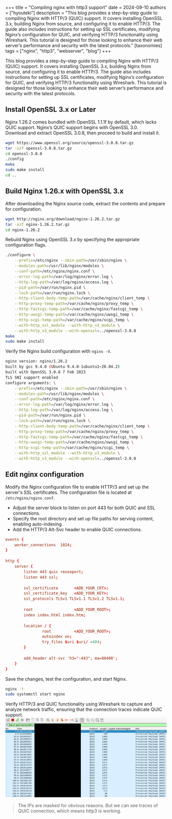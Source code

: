 +++
title = "Compiling nginx with http3 support"
date = 2024-09-10
authors = ["hyouteki"]
description = "This blog provides a step-by-step guide to compiling Nginx with HTTP/3 (QUIC) support. It covers installing OpenSSL 3.x, building Nginx from source, and configuring it to enable HTTP/3. The guide also includes instructions for setting up SSL certificates, modifying Nginx’s configuration for QUIC, and verifying HTTP/3 functionality using Wireshark. This tutorial is designed for those looking to enhance their web server’s performance and security with the latest protocols."
[taxonomies]
tags = ["nginx", "http3", "webserver", "blog"]
+++

This blog provides a step-by-step guide to compiling Nginx with HTTP/3 (QUIC) support. It covers installing OpenSSL 3.x, building Nginx from source, and configuring it to enable HTTP/3. The guide also includes instructions for setting up SSL certificates, modifying Nginx’s configuration for QUIC, and verifying HTTP/3 functionality using Wireshark. This tutorial is designed for those looking to enhance their web server’s performance and security with the latest protocols.

## Install OpenSSL 3.x or Later
Nginx 1.26.2 comes bundled with OpenSSL 1.1.1f by default, which lacks QUIC support. Nginx’s QUIC support begins with OpenSSL 3.0. \
Download and extract OpenSSL 3.0.8, then proceed to build and install it.
```bash
wget https://www.openssl.org/source/openssl-3.0.8.tar.gz
tar -xzf openssl-3.0.8.tar.gz
cd openssl-3.0.8
./config
make
sudo make install
cd ..
```

## Build Nginx 1.26.x with OpenSSL 3.x
After downloading the Nginx source code, extract the contents and prepare for configuration.
```bash
wget http://nginx.org/download/nginx-1.26.2.tar.gz
tar -xzf nginx-1.26.2.tar.gz
cd nginx-1.26.2
```
Rebuild Nginx using OpenSSL 3.x by specifying the appropriate configuration flags.
```bash
./configure \
    --prefix=/etc/nginx --sbin-path=/usr/sbin/nginx \
    --modules-path=/usr/lib/nginx/modules \
    --conf-path=/etc/nginx/nginx.conf \
    --error-log-path=/var/log/nginx/error.log \
    --http-log-path=/var/log/nginx/access.log \
    --pid-path=/var/run/nginx.pid \
    --lock-path=/var/run/nginx.lock \
    --http-client-body-temp-path=/var/cache/nginx/client_temp \
    --http-proxy-temp-path=/var/cache/nginx/proxy_temp \
    --http-fastcgi-temp-path=/var/cache/nginx/fastcgi_temp \
    --http-uwsgi-temp-path=/var/cache/nginx/uwsgi_temp \
    --http-scgi-temp-path=/var/cache/nginx/scgi_temp \
    --with-http_ssl_module --with-http_v2_module \
    --with-http_v3_module --with-openssl=../openssl-3.0.8
make
sudo make install
```
Verify the Nginx build configuration with `nginx -V`.
```bash
nginx version: nginx/1.26.2
built by gcc 9.4.0 (Ubuntu 9.4.0-1ubuntu1~20.04.2)
built with OpenSSL 3.0.8 7 Feb 2023
TLS SNI support enabled
configure arguments: \
    --prefix=/etc/nginx --sbin-path=/usr/sbin/nginx \
    --modules-path=/usr/lib/nginx/modules \
    --conf-path=/etc/nginx/nginx.conf \
    --error-log-path=/var/log/nginx/error.log \
    --http-log-path=/var/log/nginx/access.log \
    --pid-path=/var/run/nginx.pid \
    --lock-path=/var/run/nginx.lock \
    --http-client-body-temp-path=/var/cache/nginx/client_temp \
    --http-proxy-temp-path=/var/cache/nginx/proxy_temp \
    --http-fastcgi-temp-path=/var/cache/nginx/fastcgi_temp \
    --http-uwsgi-temp-path=/var/cache/nginx/uwsgi_temp \
    --http-scgi-temp-path=/var/cache/nginx/scgi_temp \
    --with-http_ssl_module --with-http_v2_module \
    --with-http_v3_module --with-openssl=../openssl-3.0.8
```

## Edit nginx configuration
Modify the Nginx configuration file to enable HTTP/3 and set up the server's SSL certificates. The configuration file is located at `/etc/nginx/nginx.conf`. 
- Adjust the server block to listen on port 443 for both QUIC and SSL connections.
- Specify the root directory and set up file paths for serving content, enabling auto-indexing.
- Add the HTTP/3 Alt-Svc header to enable QUIC connections.
```conf
events {
    worker_connections  1024;
}

http {
    server {
        listen 443 quic reuseport;
        listen 443 ssl;

        ssl_certificate       <ADD_YOUR_CRT>;
        ssl_certificate_key   <ADD_YOUR_KEY>;
        ssl_protocols TLSv1 TLSv1.1 TLSv1.2 TLSv1.3;

        root                  <ADD_YOUR_ROOT>;
        index index.html index.htm;

        location / {
                root          <ADD_YOUR_ROOT>;
                autoindex on;
                try_files $uri $uri/ =404;
        }

        add_header alt-svc 'h3=":443"; ma=86400';
    }
}
```
Save the changes, test the configuration, and start Nginx.
```bash
nginx -t
sudo systemctl start nginx
```
Verify HTTP/3 and QUIC functionality using Wireshark to capture and analyze network traffic, ensuring that the connection traces indicate QUIC support.
![wireshark](./wireshark.png)
> The IPs are masked for obvious reasons. But we can see traces of QUIC connection, which means http3 is working.